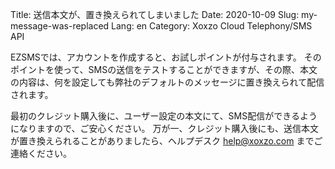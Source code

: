 Title: 送信本文が、置き換えられてしまいました
Date: 2020-10-09
Slug: my-message-was-replaced
Lang: en
Category: Xoxzo Cloud Telephony/SMS API


EZSMSでは、アカウントを作成すると、お試しポイントが付与されます。 そのポイントを使って、SMSの送信をテストすることができますが、その際、本文の内容は、何を設定しても弊社のデフォルトのメッセージに置き換えられて配信されます。

最初のクレジット購入後に、ユーザー設定の本文にて、SMS配信ができるようになりますので、ご安心ください。
万が一、クレジット購入後にも、送信本文が置き換えられることがありましたら、ヘルプデスク help@xoxzo.com までご連絡ください。
